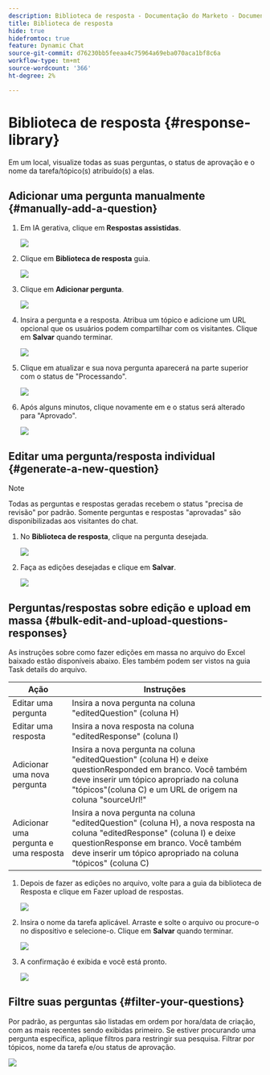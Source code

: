 ```yaml
---
description: Biblioteca de resposta - Documentação do Marketo - Documentação do produto
title: Biblioteca de resposta
hide: true
hidefromtoc: true
feature: Dynamic Chat
source-git-commit: d76230bb5feeaa4c75964a69eba070aca1bf8c6a
workflow-type: tm+mt
source-wordcount: '366'
ht-degree: 2%

---
```


# Biblioteca de resposta {#response-library}

Em um local, visualize todas as suas perguntas, o status de aprovação e o nome da tarefa/tópico(s) atribuído(s) a elas.

## Adicionar uma pergunta manualmente {#manually-add-a-question}

1. Em IA gerativa, clique em **Respostas assistidas**.

   ![](assets/response-library-1.png)

1. Clique em **Biblioteca de resposta** guia.

   ![](assets/response-library-2.png)

1. Clique em **Adicionar pergunta**.

   ![](assets/response-library-3.png)

1. Insira a pergunta e a resposta. Atribua um tópico e adicione um URL opcional que os usuários podem compartilhar com os visitantes. Clique em **Salvar** quando terminar.

   ![](assets/response-library-4.png)

1. Clique em atualizar e sua nova pergunta aparecerá na parte superior com o status de &quot;Processando&quot;.

   ![](assets/response-library-5.png)

1. Após alguns minutos, clique novamente em e o status será alterado para &quot;Aprovado&quot;.

   ![](assets/response-library-6.png)

## Editar uma pergunta/resposta individual {#generate-a-new-question}

>[!NOTE]
>
>Todas as perguntas e respostas geradas recebem o status &quot;precisa de revisão&quot; por padrão. Somente perguntas e respostas &quot;aprovadas&quot; são disponibilizadas aos visitantes do chat.

1. No **Biblioteca de resposta**, clique na pergunta desejada.

   ![](assets/response-library-7.png)

1. Faça as edições desejadas e clique em **Salvar**.

   ![](assets/response-library-8.png)

## Perguntas/respostas sobre edição e upload em massa {#bulk-edit-and-upload-questions-responses}

As instruções sobre como fazer edições em massa no arquivo do Excel baixado estão disponíveis abaixo. Eles também podem ser vistos na guia Task details do arquivo.

<table>
<thead>
  <tr>
    <th>Ação</th>
    <th>Instruções</th>
  </tr>
</thead>
<tbody>
  <tr>
    <td>Editar uma pergunta</td>
    <td>Insira a nova pergunta na coluna "editedQuestion" (coluna H)</td>
  </tr>
  <tr>
    <td>Editar uma resposta</td>
    <td>Insira a nova resposta na coluna "editedResponse" (coluna I)</td>
  </tr>
  <tr>
    <td>Adicionar uma nova pergunta</td>
    <td>Insira a nova pergunta na coluna "editedQuestion" (coluna H) e deixe questionResponded em branco. Você também deve inserir um tópico apropriado na coluna "tópicos"(coluna C) e um URL de origem na coluna "sourceUrl!"</td>
  </tr>
  <tr>
    <td>Adicionar uma pergunta e uma resposta</td>
    <td>Insira a nova pergunta na coluna "editedQuestion" (coluna H), a nova resposta na coluna "editedResponse" (coluna I) e deixe questionResponse em branco. Você também deve inserir um tópico apropriado na coluna "tópicos" (coluna C)</td>
  </tr>
</tbody>
</table>

1. Depois de fazer as edições no arquivo, volte para a guia da biblioteca de Resposta e clique em Fazer upload de respostas.

   ![](assets/response-library-9.png)

1. Insira o nome da tarefa aplicável. Arraste e solte o arquivo ou procure-o no dispositivo e selecione-o. Clique em **Salvar** quando terminar.

   ![](assets/response-library-10.png)

1. A confirmação é exibida e você está pronto.

   ![](assets/response-library-11.png)

## Filtre suas perguntas {#filter-your-questions}

Por padrão, as perguntas são listadas em ordem por hora/data de criação, com as mais recentes sendo exibidas primeiro. Se estiver procurando uma pergunta específica, aplique filtros para restringir sua pesquisa. Filtrar por tópicos, nome da tarefa e/ou status de aprovação.

![](assets/response-library-12.png)
